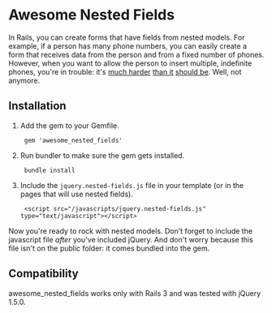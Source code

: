 Awesome Nested Fields
=====================

In Rails, you can create forms that have fields from nested models. For example, if a person has many phone numbers, you can easily create a form that receives data from the person and from a fixed number of phones. However, when you want to allow the person to insert multiple, indefinite phones, you're in trouble: it's [much harder](http://railscasts.com/episodes/196-nested-model-form-part-1) [than it](http://railscasts.com/episodes/197-nested-model-form-part-2) [should be](http://stackoverflow.com/questions/1704142/unobtrusive-dynamic-form-fields-in-rails-with-jquery). Well, not anymore.


Installation
------------

1. Add the gem to your Gemfile.

        gem 'awesome_nested_fields'

2. Run bundler to make sure the gem gets installed.

        bundle install
    
3. Include the `jquery.nested-fields.js` file in your template (or in the pages that will use nested fields).
    
        <script src="/javascripts/jquery.nested-fields.js" type="text/javascript"></script>

Now you're ready to rock with nested models. Don't forget to include the javascript file _after_ you've included jQuery. And don't worry because this file isn't on the public folder: it comes bundled into the gem.


Compatibility
-------------

awesome_nested_fields works only with Rails 3 and was tested with jQuery 1.5.0.



